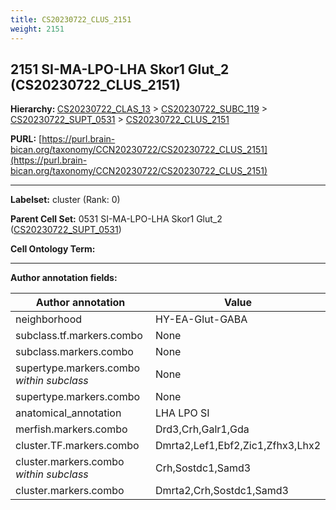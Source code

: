 ```yaml
---
title: CS20230722_CLUS_2151
weight: 2151
---
```

## 2151 SI-MA-LPO-LHA Skor1 Glut_2 (CS20230722_CLUS_2151)
<b>Hierarchy: </b>
[CS20230722_CLAS_13](../CS20230722_CLAS_13) >
[CS20230722_SUBC_119](../CS20230722_SUBC_119) >
[CS20230722_SUPT_0531](../CS20230722_SUPT_0531) >
[CS20230722_CLUS_2151](../CS20230722_CLUS_2151)

**PURL:** [https://purl.brain-bican.org/taxonomy/CCN20230722/CS20230722_CLUS_2151](https://purl.brain-bican.org/taxonomy/CCN20230722/CS20230722_CLUS_2151)

---


**Labelset:** cluster (Rank: 0)

**Parent Cell Set:** 0531 SI-MA-LPO-LHA Skor1 Glut_2 ([CS20230722_SUPT_0531](../CS20230722_SUPT_0531))



**Cell Ontology Term:** 

[MARKER GENES.]: #


---

[TRANSFERRED ANNOTATIONS.]: #


[AUTHOR ANNOTATION FIELDS.]: #


**Author annotation fields:**

| Author annotation | Value |
|-------------------|-------|
|neighborhood|HY-EA-Glut-GABA|
|subclass.tf.markers.combo|None|
|subclass.markers.combo|None|
|supertype.markers.combo _within subclass_|None|
|supertype.markers.combo|None|
|anatomical_annotation|LHA LPO SI|
|merfish.markers.combo|Drd3,Crh,Galr1,Gda|
|cluster.TF.markers.combo|Dmrta2,Lef1,Ebf2,Zic1,Zfhx3,Lhx2|
|cluster.markers.combo _within subclass_|Crh,Sostdc1,Samd3|
|cluster.markers.combo|Dmrta2,Crh,Sostdc1,Samd3|
